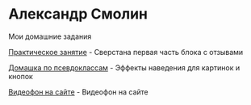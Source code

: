 
# Александр Смолин
Мои домашние задания

[Практическое занятие](https://wwwebit.github.io/praktika/ "Верстка сайта") - Сверстана первая часть блока с отзывами

[Домашка по псевдоклассам](https://wwwebit.github.io/psevdo/ "Псевдоклассы") - Эффекты наведения для картинок и кнопок

[Видеофон на сайте](https://wwwebit.github.io/vide/ "Псевдоклассы") - Видеофон на сайте



